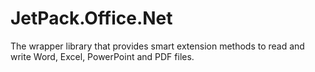 # JetPack.Office.Net
The wrapper library that provides smart extension methods to read and write Word, Excel, PowerPoint and PDF files.
